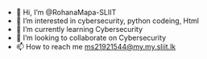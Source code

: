 - 👋 Hi, I’m @RohanaMapa-SLIIT
- 👀 I’m interested in cybersecurity, python codeing, Html
- 🌱 I’m currently learning Cybersecurity
- 💞️ I’m looking to collaborate on Cybersecurity
- 📫 How to reach me ms21921544@my.my.sliit.lk

<!---
RohanaMapa-SLIIT/RohanaMapa-SLIIT is a ✨ special ✨ repository because its `README.md` (this file) appears on your GitHub profile.
You can click the Preview link to take a look at your changes.
--->
